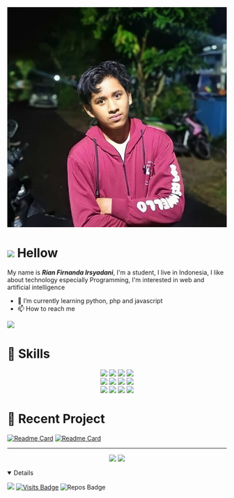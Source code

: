 
<img src="y.jpg">

<h1>
  <img src="https://github.com/TheDudeThatCode/TheDudeThatCode/blob/master/Assets/Hi.gif?raw=true" width="30"> Hellow
</h1>

<p>My name is <b><i>Rian Firnanda Irsyadani</i></b>, I'm a student, I live in Indonesia, I like about technology especially Programming, I'm interested in web and artificial intelligence</p>

- 🌱 I’m currently learning python, php and javascript
- 📫 How to reach me

<a href="https://www.instagram.com/Rianfirnandaa_/" target="_blank">
  <img src="https://img.shields.io/badge/Instagram-E4405F?style=for-the-badge&logo=instagram&logoColor=white">
</a>

<h1>
   📖 Skills
</h1>

<p align="center">
  <img src="https://img.shields.io/badge/HTML5-E34F26?style=for-the-badge&logo=html5&logoColor=white"> <img src="https://img.shields.io/badge/CSS3-1572B6?style=for-the-badge&logo=css3&logoColor=white"> <img src="https://img.shields.io/badge/JavaScript-323330?style=for-the-badge&logo=javascript&logoColor=F7DF1E"> <img src="https://img.shields.io/badge/PHP-777BB4?style=for-the-badge&logo=php&logoColor=white"><br>
  <img src="https://img.shields.io/badge/MySQL-005C84?style=for-the-badge&logo=mysql&logoColor=white"> <img src="https://img.shields.io/badge/Bootstrap-563D7C?style=for-the-badge&logo=bootstrap&logoColor=white"> <img src="https://img.shields.io/badge/Laravel-FF2D20?style=for-the-badge&logo=laravel&logoColor=white"> <img src="https://img.shields.io/badge/Composer-885630?style=for-the-badge&logo=Composer&logoColor=white"><br>
  <img src="https://img.shields.io/badge/npm-CB3837?style=for-the-badge&logo=npm&logoColor=white"> <img src="https://img.shields.io/badge/GIT-E44C30?style=for-the-badge&logo=git&logoColor=white"> <img src="https://img.shields.io/badge/GitHub-100000?style=for-the-badge&logo=github&logoColor=white"> <img src="https://img.shields.io/badge/Visual_Studio_Code-0078D4?style=for-the-badge&logo=visual%20studio%20code&logoColor=white">
</p>

<h1>
   📃 Recent Project
</h1>

[![Readme Card](https://github-readme-stats.vercel.app/api/pin/?username=Rianfirnanda&repo=telegram-anonymous-chat)](https://github.com/Rianfirnanda/telegram-anonymous-chat)
[![Readme Card](https://github-readme-stats.vercel.app/api/pin/?username=Rianfirnanda&repo=prank-cewe)](https://github.com/Rianfirnanda/prank-cewe)


<hr>

<p align = "center">
 <img width="44%" src="https://github-readme-stats.vercel.app/api?username=rianfirnanda&&show_icons=true&title_color=79ff97&icon_color=63a2ff&text_color=ffffff&bg_color=151515&hide=contribs"/>
<img width="44%" src="https://github-readme-stats.vercel.app/api/top-langs/?username=rianfirnanda&title_color=79ff97&icon_color=63a2ff&text_color=ffffff&bg_color=151515&hide=css%2Chtml&layout=compact" /></p>
<details open>


<p align = "center">
  


[<img src = "https://img.shields.io/badge/instagram-%23E4405F.svg?&style=for-the-badge&logo=instagram&logoColor=white">](https://www.instagram.com/rianfirnandaa_/)
[![Visits Badge](https://badges.pufler.dev/visits/Rianfirnanda/Rianfirnanda?style=for-the-badge&color=blue)](https://github.com/Rianfirnanda/Rianfirnanda)
![Repos Badge](https://badges.pufler.dev/repos/Rianfirnanda?style=for-the-badge&color=red)

</p>

</details>

